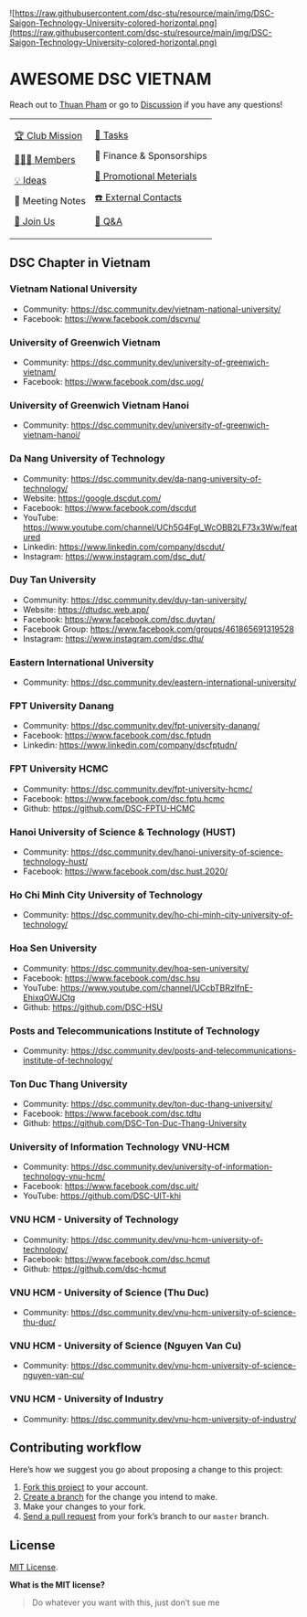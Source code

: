 ![https://raw.githubusercontent.com/dsc-stu/resource/main/img/DSC-Saigon-Technology-University-colored-horizontal.png](https://raw.githubusercontent.com/dsc-stu/resource/main/img/DSC-Saigon-Technology-University-colored-horizontal.png)

# AWESOME DSC VIETNAM

Reach out to [Thuan Pham](https://github.com/thuanpham2311) or go to [Discussion](https://github.com/dsc-stu/dsc-stu/discussions) if you have any questions!

<table>
    <tr>
        <td>
        <a href="https://github.com/dsc-stu/dsc-stu/blob/main/clubMission.md"><p>🏆 Club Mission</p></a>
        <a href="https://github.com/orgs/dsc-stu/people"><p>🧑‍🤝‍🧑 Members</p></a>
        <a href="https://github.com/dsc-stu/dsc-stu/discussions/categories/ideas"><p>💡 Ideas</p></a>
        <p>📝 Meeting Notes</p>
        <a href="https://github.com/dsc-stu/dsc-stu/discussions/3"><p>🙌 Join Us </p></a>
        </td>
        <td>
        <a href="https://github.com/orgs/dsc-stu/projects"><p>🎒 Tasks</p></a>
        <p>💸 Finance & Sponsorships</p>
        <a href="https://github.com/dsc-stu/dsc-stu/blob/main/promotionalMeterials.md"><p>📢 Promotional Meterials</p></a>
        <a href="https://docs.google.com/spreadsheets/d/1uYJmHyzVsvtph7GDDy6ORQxkxb-bsLgYk2kd_oRy1D4/edit?usp=sharing"><p>☎️ External Contacts</p></a>
        <a href="https://github.com/dsc-stu/dsc-stu/discussions/categories/q-a"><p>🙏 Q&A</p></a>
        </td>
    </tr>
</table>

## DSC Chapter in Vietnam

### Vietnam National University

- Community: https://dsc.community.dev/vietnam-national-university/
- Facebook: https://www.facebook.com/dscvnu/

### University of Greenwich Vietnam

- Community: https://dsc.community.dev/university-of-greenwich-vietnam/
- Facebook: https://www.facebook.com/dsc.uog/

### University of Greenwich Vietnam Hanoi

- Community: https://dsc.community.dev/university-of-greenwich-vietnam-hanoi/

### Da Nang University of Technology

- Community: https://dsc.community.dev/da-nang-university-of-technology/
- Website: https://google.dscdut.com/
- Facebook: https://www.facebook.com/dscdut
- YouTube: https://www.youtube.com/channel/UCh5G4Fgl_WcOBB2LF73x3Ww/featured
- Linkedin: https://www.linkedin.com/company/dscdut/
- Instagram: https://www.instagram.com/dsc_dut/

### Duy Tan University

- Community: https://dsc.community.dev/duy-tan-university/
- Website: https://dtudsc.web.app/
- Facebook: https://www.facebook.com/dsc.duytan/
- Facebook Group: https://www.facebook.com/groups/461865691319528
- Instagram: https://www.instagram.com/dsc.dtu/

### Eastern International University

- Community: https://dsc.community.dev/eastern-international-university/

### FPT University Danang

- Community: https://dsc.community.dev/fpt-university-danang/
- Facebook: https://www.facebook.com/dsc.fptudn
- Linkedin: https://www.linkedin.com/company/dscfptudn/

### FPT University HCMC

- Community: https://dsc.community.dev/fpt-university-hcmc/
- Facebook: https://www.facebook.com/dsc.fptu.hcmc
- Github: https://github.com/DSC-FPTU-HCMC

### Hanoi University of Science & Technology (HUST)

- Community: https://dsc.community.dev/hanoi-university-of-science-technology-hust/
- Facebook: https://www.facebook.com/dsc.hust.2020/

### Ho Chi Minh City University of Technology

- Community: https://dsc.community.dev/ho-chi-minh-city-university-of-technology/

### Hoa Sen University

- Community: https://dsc.community.dev/hoa-sen-university/
- Facebook: https://www.facebook.com/dsc.hsu
- YouTube: https://www.youtube.com/channel/UCcbTBRzIfnE-EhixqOWJCtg
- Github: https://github.com/DSC-HSU

### Posts and Telecommunications Institute of Technology

- Community: https://dsc.community.dev/posts-and-telecommunications-institute-of-technology/

### Ton Duc Thang University

- Community: https://dsc.community.dev/ton-duc-thang-university/
- Facebook: https://www.facebook.com/dsc.tdtu
- Github: https://github.com/DSC-Ton-Duc-Thang-University

### University of Information Technology VNU-HCM

- Community: https://dsc.community.dev/university-of-information-technology-vnu-hcm/
- Facebook: https://www.facebook.com/dsc.uit/
- YouTube: https://github.com/DSC-UIT-khi

### VNU HCM - University of Technology

- Community: https://dsc.community.dev/vnu-hcm-university-of-technology/
- Facebook: https://www.facebook.com/dsc.hcmut
- Github: https://github.com/dsc-hcmut

### VNU HCM - University of Science (Thu Duc)

- Community: https://dsc.community.dev/vnu-hcm-university-of-science-thu-duc/

### VNU HCM - University of Science (Nguyen Van Cu)

- Community: https://dsc.community.dev/vnu-hcm-university-of-science-nguyen-van-cu/

### VNU HCM - University of Industry

- Community: https://dsc.community.dev/vnu-hcm-university-of-industry/

## Contributing workflow

Here’s how we suggest you go about proposing a change to this project:

1. [Fork this project][fork] to your account.
2. [Create a branch][branch] for the change you intend to make.
3. Make your changes to your fork.
4. [Send a pull request][pr] from your fork’s branch to our `master` branch.

[fork]: https://help.github.com/articles/fork-a-repo/
[branch]: https://help.github.com/articles/creating-and-deleting-branches-within-your-repository
[pr]: https://help.github.com/articles/using-pull-requests/

## License

[MIT License](./LICENSE).

**What is the MIT license?**

> Do whatever you want with this, just don’t sue me
